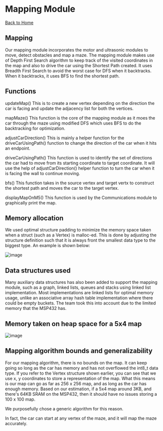 # Mapping Module

[Back to Home](../README.md)

## Mapping
Our mapping module incorporates the motor and ultrasonic modules to move, detect obstacles and map a maze. The mapping module makes use of Depth First Search algorithm to keep track of the visited coordinates in the map and also to drive the car using the Shortest Path created. It uses Breadth First Search to avoid the worst case for DFS when it backtracks. When it backtracks, it uses BFS to find the shortest path.

## Functions
updateMap()
This is to create a new vertex depending on the direction the car is facing and update the adjacency list for both the vertices.

mapMaze()
This function is the core of the mapping module as it moes the car through the maze using modified DFS which uses BFS to do the backtracking for optimization. 

adjustCarDirection()
This is mainly a helper function for the driveCarUsingPath() function to change the direction of the car when it hits an endpoint.

driveCarUsingPath()
This function is used to identify the set of directions the car had to move from its starting coordinate to target coordinate. It will use the help of adjustCarDirection() helper function to turn the car when it is facing the wall to continue moving.

bfs()
This function takes in the source vertex and target vertx to construct the shortest path and moves the car to the target vertex.

displayMapOnM5()
This function is used by the Communications module to graphically print the map.

## Memory allocation

We used optimal structure padding to minimize the memory space taken when a struct (such as a Vertex) is malloc-ed. This is done by adjusting the structure definition such that it is always front the smallest data type to the biggest type. An example is shown below:

![image](https://user-images.githubusercontent.com/71180280/204321787-d9f8b595-c570-4e33-a94e-4bde97cdf341.png)

## Data structures used

Many auxiliary data structures has also been added to support the mapping module, such as a graph, linked lists, queues and stacks using linked list implementation. Most implementations are linked lists for optimal memory usage, unlike an associative array hash table implementation where there could be empty buckets. The team took this into account due to the limited memory that the MSP432 has. 

## Memory taken on heap space for a 5x4 map

![image](https://user-images.githubusercontent.com/71180280/204321543-5aee568c-83c9-4890-852f-a6f14289788f.png)

## Mapping algorithm bounds and generalizability

For our mapping algorithm, there is no bounds on the map. It can keep going so long as the car has memory and has not overflowed the int8_t data type. If you refer to the Vertex structure shown earlier, you can see that we use x, y coordinates to store a representation of the map. What this means is our map can go as far as 256 x 256 map, and as long as the car has enough memory. Based on our estimation, if a 5x4 map around 3KB, and there's 64KB SRAM on the MSP432, then it should have no issues storing a 100 x 100 map.

We purposefully chose a generic algorithm for this reason.

In fact, the car can start at any vertex of the maze, and it will map the maze accurately.
